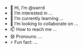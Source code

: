 - 👋 Hi, I’m @swrrd
- 👀 I’m interested in ...
- 🌱 I’m currently learning ...
- 💞️ I’m looking to collaborate on ...
- 📫 How to reach me ...
- 😄 Pronouns: ...
- ⚡ Fun fact: ...

<!---
swrrd/swrrd is a ✨ special ✨ repository because its `README.md` (this file) appears on your GitHub profile.
You can click the Preview link to take a look at your changes.
--->
